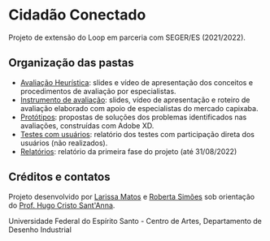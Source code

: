 # Cidadão Conectado
Projeto de extensão do Loop em parceria com SEGER/ES (2021/2022). 

## Organização das pastas

* [Avaliação Heurística](./1_avaliacao_heuristica/): slides e vídeo de apresentação dos conceitos e procedimentos de avaliação por especialistas.
* [Instrumento de avaliação](./2_instrumento/): slides, vídeo de apresentação e roteiro de avaliação elaborado com apoio de especialistas do mercado capixaba.
* [Protótipos](./3_prototipos/): propostas de soluções dos problemas identificados nas avaliações, construídas com Adobe XD.
* [Testes com usuários](./4_testes_com_usuarios/): relatório dos testes com participação direta dos usuários (não realizados).
* [Relatórios](./5_relatorio/): relatório da primeira fase do projeto (até 31/08/2022)

## Créditos e contatos

Projeto desenvolvido por [Larissa Matos](mailto:larissa.matos@edu.ufes.br) e [Roberta Simões](mailto:roberta.m.simoes@edu.ufes.br) sob orientação do [Prof. Hugo Cristo Sant'Anna](mailto:hugo.santanna@ufes.br).

Universidade Federal do Espírito Santo - Centro de Artes, Departamento de Desenho Industrial
